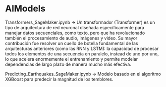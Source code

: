 # AIModels

Transformers_SageMaker.ipynb -> Un transformador (Transformer) es un tipo de arquitectura de red neuronal diseñada específicamente para manejar datos secuenciales, como texto, pero que ha revolucionado también el procesamiento de audio, imágenes y video. Su mayor contribución fue resolver un cuello de botella fundamental de las arquitecturas anteriores (como las RNN y LSTM): la capacidad de procesar todos los elementos de una secuencia en paralelo, instead de uno por uno, lo que acelera enormemente el entrenamiento y permite modelar dependencias de largo plazo de manera mucho más efectiva.

Predicting_Earthquakes_SageMaker.ipynb -> Modelo basado en el algoritmo XGBoost para predecir la magnitud de los temblores.
